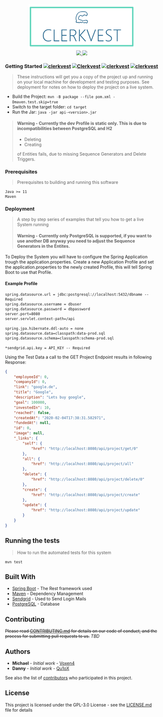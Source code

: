 

<p align="center">
  <a href="https://github.com/clerkvest">
    <img alt="Clerkvest" title="Clerkvest" src=".github/images/Clerkvest_Github_Readme.png" width="350">
  </a>
  <br>
  <a href="https://github.com/Clerkvest/Clerkvest-API">
    <img src="https://img.shields.io/github/workflow/status/clerkvest/Clerkvest-API/Java CI?logo=github" />
  </a>     
  <a href="https://www.codacy.com/manual/Qu1oX/Clerkvest-API?utm_source=github.com&amp;utm_medium=referral&amp;utm_content=Clerkvest/Clerkvest-API&amp;utm_campaign=Badge_Grade">
    <img src="https://api.codacy.com/project/badge/Grade/799152399e2b4aa19d53293d0aa6f1ab" />
  </a>
</p>

### Getting Started [![clerkvest](https://img.shields.io/badge/Java-Spring-blue?logo=java&logoColor=White)](https://github.com/clerkvest/clerkvest-api) [![Clerkvest](https://img.shields.io/github/license/clerkvest/clerkvest-api)](https://github.com/clerkvest/clerkvest-api) [![clerkvest](https://img.shields.io/github/v/release/clerkvest/clerkvest-api?label=stable)](https://github.com/clerkvest/clerkvest-api) [![clerkvest](https://img.shields.io/github/v/release/clerkvest/clerkvest?include_prereleases&label=beta)](https://github.com/clerkvest/clerkvest-api)
> These instructions will get you a copy of the project up and running on your local machine for development and testing purposes. See     deployment for notes on how to deploy the project on a live system.

- Build the Project: `mvn -B package --file pom.xml -Dmaven.test.skip=true`
- Switch to the target folder: `cd target`
- Run the Jar: `java -jar api-<version>.jar`
> #### Warning - Currently the dev Profile is static only. This is due to incompatibilities between PostgreSQL and H2
>  - Deleting
>  - Creating
> 
> of Entities fails, due to missing Sequence Generators and Delete Triggers.

### Prerequisites
> Prerequisites to building and running this software

```
Java >= 11
Maven
```

### Deployment

> A step by step series of examples that tell you how to get a live System running
> #### Warning - Currently only PostgreSQL is supported, if you want to use another DB anyway you need to adjust the Sequence Generators in the Entites.

To Deploy the System you will have to configure the Spring Application trough the application.properties. Create a new Application Profile and set the application.properties to the newly created Profile, this will tell Spring Boot to use that Profile.
#### Example  Profile 
```
spring.datasource.url = jdbc:postgresql://localhost:5432/dbname -- Required
spring.datasource.username = dbuser
spring.datasource.password = dbpassword
server.port=8080  
server.servlet.context-path=/api
  
spring.jpa.hibernate.ddl-auto = none  
spring.datasource.data=classpath:data-prod.sql  
spring.datasource.schema=classpath:schema-prod.sql

*sendgrid.api.key = API_KEY -- Required
```

Using the Test Data a call to the GET Project Endpoint results in following Response:
```json
{
    "employeeId": 0,
    "companyId": 0,
    "link": "google.de",
    "title": "Google",
    "description": "Lets buy google",
    "goal": 100000,
    "investedIn": 10,
    "reached": false,
    "createdAt": "2020-02-04T17:38:31.582971",
    "fundedAt": null,
    "id": 0,
    "image": null,
    "_links": {
        "self": {
            "href": "http://localhost:8080/api/project/get/0"
        },
        "all": {
            "href": "http://localhost:8080/api/project/all"
        },
        "delete": {
            "href": "http://localhost:8080/api/project/delete/0"
        },
        "create": {
            "href": "http://localhost:8080/api/project/create"
        },
        "update": {
            "href": "http://localhost:8080/api/project/update"
        }
    }
}
```
## Running the tests
> How to run the automated tests for this system

    mvn test

## Built With

* [Spring Boot](https://docs.spring.io/spring-boot/docs/2.2.4.RELEASE/reference/html/) - The Rest framework used
* [Maven](https://maven.apache.org/) - Dependency Management
* [Sendgrid](https://sendgrid.com/) - Used to Send Login Mails
* [PostgreSQL](https://www.postgresql.org/docs/) - Database

## Contributing

~~Please read [CONTRIBUTING.md](https://gist.github.com/PurpleBooth/b24679402957c63ec426) for details on our code of conduct, and the process for submitting pull requests to us.~~ *TBD*

## Authors

* **Michael** - *Initial work* - [Voxen4]([https://github.com/Voxen4](https://github.com/Voxen4))
* **Danny** - *Initial work* - [Qu1oX]([[https://github.com/Qu1oX](https://github.com/Qu1oX)](https://github.com/Qu1oX))

See also the list of [contributors]([https://github.com/Clerkvest/Clerkvest-API/graphs/contributors](https://github.com/Clerkvest/Clerkvest-API/graphs/contributors)) who participated in this project.

## License

This project is licensed under the GPL-3.0 License - see the [LICENSE.md](LICENSE.md) file for details
